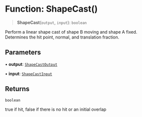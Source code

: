 # Function: ShapeCast()

> **ShapeCast**(`output`, `input`): `boolean`

Perform a linear shape cast of shape B moving and shape A fixed. Determines
the hit point, normal, and translation fraction.

## Parameters

• **output**: [`ShapeCastOutput`](../classes/ShapeCastOutput)

• **input**: [`ShapeCastInput`](../classes/ShapeCastInput)

## Returns

`boolean`

true if hit, false if there is no hit or an initial overlap
